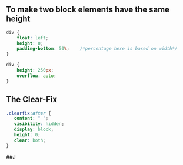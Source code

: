 
## To make two block elements have the same height

```css
div {
	float: left;
	height: 0;
	padding-bottom: 50%;	/*percentage here is based on width*/
}

div {
	height: 250px;
	overflow: auto;
}
```

## The Clear-Fix

```css
.clearfix:after {
   content: " "; 
   visibility: hidden;
   display: block;
   height: 0;
   clear: both;
}
```

##J
<!--stackedit_data:
eyJoaXN0b3J5IjpbLTMzNzkwMDAwNiw4NzEzNTEwOTIsMTUzNj
Y5MTU3MiwtMzE4MTg0Mjk4LC03OTg3NDk2NDQsNzQyODQzMTkz
LC02MDAzMjcxNzNdfQ==
-->